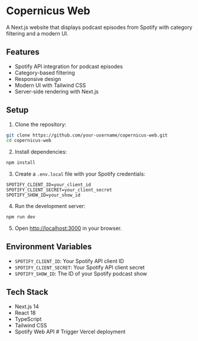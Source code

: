 # Copernicus Web

A Next.js website that displays podcast episodes from Spotify with category filtering and a modern UI.

## Features

- Spotify API integration for podcast episodes
- Category-based filtering
- Responsive design
- Modern UI with Tailwind CSS
- Server-side rendering with Next.js

## Setup

1. Clone the repository:
```bash
git clone https://github.com/your-username/copernicus-web.git
cd copernicus-web
```

2. Install dependencies:
```bash
npm install
```

3. Create a `.env.local` file with your Spotify credentials:
```
SPOTIFY_CLIENT_ID=your_client_id
SPOTIFY_CLIENT_SECRET=your_client_secret
SPOTIFY_SHOW_ID=your_show_id
```

4. Run the development server:
```bash
npm run dev
```

5. Open [http://localhost:3000](http://localhost:3000) in your browser.

## Environment Variables

- `SPOTIFY_CLIENT_ID`: Your Spotify API client ID
- `SPOTIFY_CLIENT_SECRET`: Your Spotify API client secret
- `SPOTIFY_SHOW_ID`: The ID of your Spotify podcast show

## Tech Stack

- Next.js 14
- React 18
- TypeScript
- Tailwind CSS
- Spotify Web API # Trigger Vercel deployment
